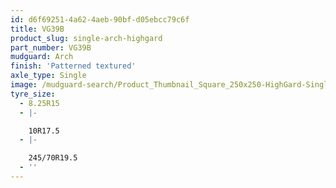 ```yaml
---
id: d6f69251-4a62-4aeb-90bf-d05ebcc79c6f
title: VG39B
product_slug: single-arch-highgard
part_number: VG39B
mudguard: Arch
finish: 'Patterned textured'
axle_type: Single
image: /mudguard-search/Product_Thumbnail_Square_250x250-HighGard-Single-Arch.jpg
tyre_size:
  - 8.25R15
  - |-

    10R17.5
  - |-

    245/70R19.5
  - ''
---
```

